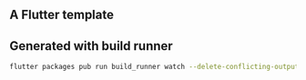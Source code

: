 ## A Flutter template

## Generated with build runner
```bash
flutter packages pub run build_runner watch --delete-conflicting-outputs
```